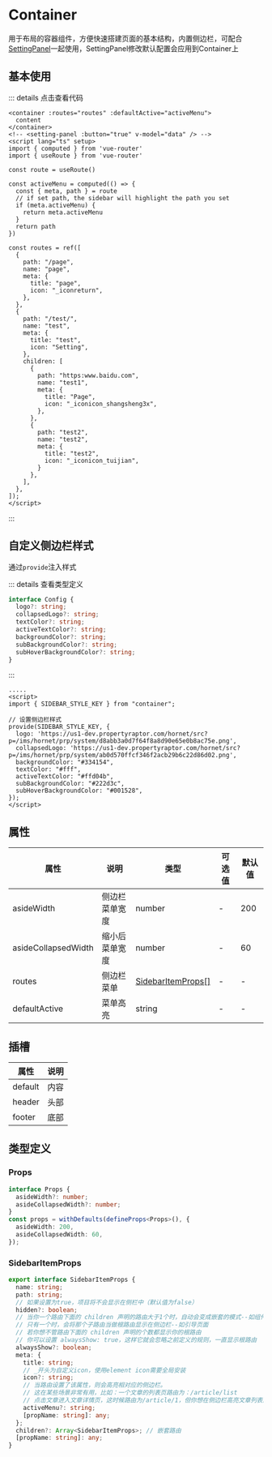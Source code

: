 # Container

用于布局的容器组件，方便快速搭建页面的基本结构，内置侧边栏，可配合[SettingPanel](/components/setting-panel.html#基础用法)一起使用，SettingPanel修改默认配置会应用到Container上



## 基本使用
::: details 点击查看代码
```vue
<container :routes="routes" :defaultActive="activeMenu">
  content
</container>
<!-- <setting-panel :button="true" v-model="data" /> -->
<script lang="ts" setup>
import { computed } from 'vue-router'
import { useRoute } from 'vue-router'

const route = useRoute()

const activeMenu = computed(() => {
  const { meta, path } = route
  // if set path, the sidebar will highlight the path you set
  if (meta.activeMenu) {
    return meta.activeMenu
  }
  return path
})

const routes = ref([
  {
    path: "/page",
    name: "page",
    meta: {
      title: "page",
      icon: "_iconreturn",
    },
  },
  {
    path: "/test/",
    name: "test",
    meta: {
      title: "test",
      icon: "Setting",
    },
    children: [
      {
        path: "https:www.baidu.com",
        name: "test1",
        meta: {
          title: "Page",
          icon: "_iconicon_shangsheng3x",
        },
      },
      {
        path: "test2",
        name: "test2",
        meta: {
          title: "test2",
          icon: "_iconicon_tuijian",
        }
      },
    ],
  },
]);
</script>
```
:::

## 自定义侧边栏样式

通过`provide`注入样式

::: details 查看类型定义
```typescript
interface Config {
  logo?: string;
  collapsedLogo?: string;
  textColor?: string;
  activeTextColor?: string;
  backgroundColor?: string;
  subBackgroundColor?: string;
  subHoverBackgroundColor?: string;
}

```
:::

``` vue
.....
<script>
import { SIDEBAR_STYLE_KEY } from "container";

// 设置侧边栏样式
provide(SIDEBAR_STYLE_KEY, {
  logo: 'https://us1-dev.propertyraptor.com/hornet/src?p=/ims/hornet/prp/system/d8abb3a0d7f64f8a8d90e65e0b8ac75e.png',
  collapsedLogo: 'https://us1-dev.propertyraptor.com/hornet/src?p=/ims/hornet/prp/system/ab0d570ffcf346f2acb29b6c22d86d02.png',
  backgroundColor: "#334154",
  textColor: "#fff",
  activeTextColor: "#ffd04b",
  subBackgroundColor: "#222d3c",
  subHoverBackgroundColor: "#001528",
});
</script>
```

## 属性
属性 | 说明 | 类型 | 可选值 | 默认值
---|--|---|---|---
asideWidth | 侧边栏菜单宽度 | number | - | 200
asideCollapsedWidth | 缩小后菜单宽度 | number | - | 60
routes | 侧边栏菜单 | [SidebarItemProps[]](/components/container.html#sidebaritemprops) | - | -
defaultActive | 菜单高亮 | string | - | -


## 插槽

属性 | 说明
---|--|
default | 内容
header | 头部
footer | 底部



## 类型定义

### Props
```typescript
interface Props {
  asideWidth?: number;
  asideCollapsedWidth?: number;
}
const props = withDefaults(defineProps<Props>(), {
  asideWidth: 200,
  asideCollapsedWidth: 60,
});

```
### SidebarItemProps
```typescript
export interface SidebarItemProps {
  name: string;
  path: string;
  // 如果设置为true，项目将不会显示在侧栏中（默认值为false）
  hidden?: boolean;
  // 当你一个路由下面的 children 声明的路由大于1个时，自动会变成嵌套的模式--如组件页面
  // 只有一个时，会将那个子路由当做根路由显示在侧边栏--如引导页面
  // 若你想不管路由下面的 children 声明的个数都显示你的根路由
  // 你可以设置 alwaysShow: true，这样它就会忽略之前定义的规则，一直显示根路由
  alwaysShow?: boolean;
  meta: {
    title: string;
    // _开头为自定义icon，使用element icon需要全局安装
    icon?: string;
    // 当路由设置了该属性，则会高亮相对应的侧边栏。
    // 这在某些场景非常有用，比如：一个文章的列表页路由为：/article/list
    // 点击文章进入文章详情页，这时候路由为/article/1，但你想在侧边栏高亮文章列表的路由，就可以进行如下设置
    activeMenu?: string;
    [propName: string]: any;
  };
  children?: Array<SidebarItemProps>; // 嵌套路由
  [propName: string]: any;
}

```
